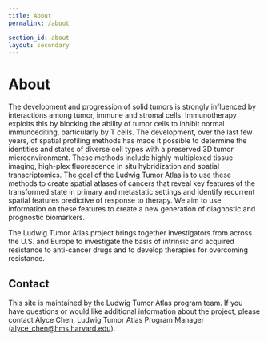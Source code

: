 ```yaml
---
title: About
permalink: /about

section_id: about
layout: secondary
---
```


# About

The development and progression of solid tumors is strongly influenced by interactions among tumor, immune and stromal cells. Immunotherapy exploits this by blocking the ability of tumor cells to inhibit normal immunoediting, particularly by T cells. The development, over the last few years, of spatial profiling methods has made it possible to determine the identities and states of diverse cell types with a preserved 3D tumor microenvironment. These methods include highly multiplexed tissue imaging, high-plex fluorescence in situ hybridization and spatial transcriptomics. The goal of the Ludwig Tumor Atlas is to use these methods to create spatial atlases of cancers that reveal key features of the transformed state in primary and metastatic settings and identify recurrent spatial features predictive of response to therapy. We aim to use information on these features to create a new generation of diagnostic and prognostic biomarkers.

The Ludwig Tumor Atlas project brings together investigators from across the U.S. and Europe to investigate the basis of intrinsic and acquired resistance to anti-cancer drugs and to develop therapies for overcoming resistance.

## Contact

This site is maintained by the Ludwig Tumor Atlas program team. If you have questions or would like additional information about the project, please contact Alyce Chen, Ludwig Tumor Atlas Program Manager (alyce_chen@hms.harvard.edu).
